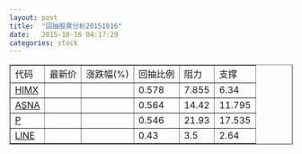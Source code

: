 ```yaml
---
layout: post
title:  "回抽股票分析20151016"
date:   2015-10-16 04:17:29
categories: stock
---
```

<script type="text/javascript">
var stockList = []
stockList.push('gb_himx');
stockList.push('gb_asna');
stockList.push('gb_p');
stockList.push('gb_line');
</script>
<table border="1">
 <tr>
 <td>代码</td>
 <td>最新价</td>
 <td>涨跌幅(%)</td>
 <td>回抽比例</td>
 <td>阻力</td>
 <td>支撑</td>
</tr>
  <tr id="himx">
  <td><a href="http://stock.finance.sina.com.cn/usstock/quotes/HIMX.html" target="_blank">HIMX</a></td><td></td><td></td><td>0.578</td><td>7.855</td><td>6.34</td></tr>
  <tr id="asna">
  <td><a href="http://stock.finance.sina.com.cn/usstock/quotes/ASNA.html" target="_blank">ASNA</a></td><td></td><td></td><td>0.564</td><td>14.42</td><td>11.795</td></tr>
  <tr id="p">
  <td><a href="http://stock.finance.sina.com.cn/usstock/quotes/P.html" target="_blank">P</a></td><td></td><td></td><td>0.546</td><td>21.93</td><td>17.535</td></tr>
  <tr id="line">
  <td><a href="http://stock.finance.sina.com.cn/usstock/quotes/LINE.html" target="_blank">LINE</a></td><td></td><td></td><td>0.43</td><td>3.5</td><td>2.64</td></tr>
</table>
